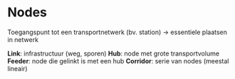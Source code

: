 # Nodes
Toegangspunt tot een transportnetwerk (bv. station)
-> essentiele plaatsen in netwerk

**Link**: infrastructuur (weg, sporen)
**Hub**: node met grote transportvolume
**Feeder**: node die gelinkt is met een hub
**Corridor**: serie van nodes (meestal lineair)




